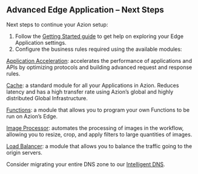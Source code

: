 ## Advanced Edge Application – Next Steps

Next steps to continue your Azion setup:

1. Follow the [Getting Started guide](https://www.azion.com/en/documentation/products/getting-started) to get help on exploring your Edge Application settings.
2. Configure the business rules required using the available modules:

[Application Acceleration](https://www.azion.com/en/documentation/products/edge-application/application-acceleration): accelerates the performance of applications and APIs by optimizing protocols and building advanced request and response rules.

[Cache](https://www.azion.com/en/documentation/products/edge-application/edge-caching): a standard module for all your Applications in Azion. Reduces latency and has a high transfer rate using Azion’s global and highly distributed Global Infrastructure.

[Functions](https://www.azion.com/en/documentation/products/edge-application/edge-functions): a module that allows you to program your own Functions to be run on Azion’s Edge.

[Image Processor](https://www.azion.com/en/documentation/products/edge-application/image-processor): automates the processing of images in the workflow, allowing you to resize, crop, and apply filters to large quantities of images.

[Load Balancer](https://www.azion.com/en/documentation/products/edge-application/load-balancer): a module that allows you to balance the traffic going to the origin servers.

Consider migrating your entire DNS zone to our [Intelligent DNS](https://www.azion.com/en/documentation/products/intelligent-dns).
